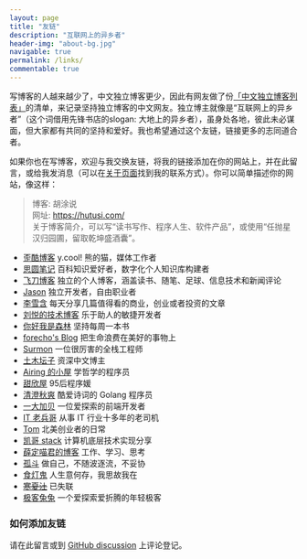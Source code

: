 ```yaml
---
layout: page
title: "友链"
description: "互联网上的异乡者"
header-img: "about-bg.jpg"
navigable: true
permalink: /links/
commentable: true
---
```


写博客的人越来越少了，中文独立博客更少，因此有网友做了份[「中文独立博客列表」](https://github.com/timqian/chinese-independent-blogs)的清单，来记录坚持独立博客的中文网友。独立博主就像是“互联网上的异乡者”（这个词借用先锋书店的slogan: 大地上的异乡者），虽身处各地，彼此未必谋面，但大家都有共同的坚持和爱好。我也希望通过这个友链，链接更多的志同道合者。

如果你也在写博客，欢迎与我交换友链，将我的链接添加在你的网站上，并在此留言，或给我发消息（可以在[关于页面](/about/)找到我的联系方式）。你可以简单描述你的网站，像这样：

> 博客: 胡涂说   
> 网址: https://hutusi.com/    
> 关于博客简介，可以写“读书写作、程序人生、软件产品”，或使用“任抛星汉归园圃，留取乾坤盛酒囊”。

* [歪酷博客](https://y.cool/) y.cool! 熊的猫，媒体工作者
* [思圆笔记](https://hintsnet.com/pimgeek/) 百科知识爱好者，数字化个人知识库构建者
* [飞刀博客](https://www.feidaoboke.com/) 独立的个人博客，涵盖读书、随笔、足球、信息技术和新闻评论
* [Jason](https://atjason.com/) 独立开发者，自由职业者
* [李雪含](https://dajiayouxuan.com/) 每天分享几篇值得看的商业，创业或者投资的文章
* [刘悦的技术博客](https://v3u.cn) 乐于助人的敏捷开发者
* [你好我是森林](https://chensenlin.cn) 坚持每周一本书
* [forecho's Blog](https://blog.forecho.com) 把生命浪费在美好的事物上
* [Surmon](https://surmon.me) 一位很厉害的全栈工程师
* [土木坛子](https://tumutanzi.com/) 资深中文博主
* [Airing 的小屋](https://me.ursb.me) 学哲学的程序员
* [甜欣屋](https://tcxx.info/) 95后程序媛
* [清澄秋爽](https://dashen.tech/) 酷爱诗词的 Golang 程序员
* [一大加贝](https://www.yidajiabei.xyz/) 一位爱探索的前端开发者
* [IT 老兵哥](http://www.itlaobingge.com/) 从事 IT 行业十多年的老司机
* [Tom](https://ie9.org/) 北美创业者的日常
* [凯哥 stack](https://kaige86.com/) 计算机底层技术实现分享
* [薛定喵君的博客](http://xuedingmiao.com) 工作、学习、思考
* [孤斗](http://d-d.design/) 做自己，不随波逐流，不妥协
* [食灯鬼](https://shidenggui.com/) 人生意何存，我思故我在
* ~~[寒夏汢](https://hanxiatu.com/)~~ 已失联
* [极客兔兔](https://geektutu.com/) 一个爱探索爱折腾的年轻极客

### 如何添加友链

请在此留言或到 [GitHub discussion](https://github.com/hutusi/hutusi.github.com/discussions/118) 上评论登记。
